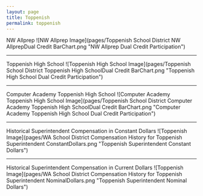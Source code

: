 ```yaml
---
layout: page
title: Toppenish
permalink: toppenish
---
```



NW Allprep
![NW Allprep Image](pages/Toppenish School District NW AllprepDual Credit BarChart.png "NW Allprep Dual Credit Participation")

___

Toppenish High School
![Toppenish High School Image](pages/Toppenish School District Toppenish High SchoolDual Credit BarChart.png "Toppenish High School Dual Credit Participation")

___

Computer Academy Toppenish High School
![Computer Academy Toppenish High School Image](pages/Toppenish School District Computer Academy Toppenish High SchoolDual Credit BarChart.png "Computer Academy Toppenish High School Dual Credit Participation")

___

Historical Superintendent Compensation in Constant Dollars
![Toppenish Image](pages/WA School District Compensation History for Toppenish Superintendent ConstantDollars.png "Toppenish Superintendent Constant Dollars")

___

Historical Superintendent Compensation in Current Dollars
![Toppenish Image](pages/WA School District Compensation History for Toppenish Superintendent NominalDollars.png "Toppenish Superintendent Nominal Dollars")